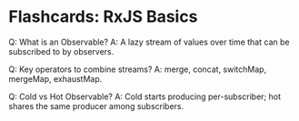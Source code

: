 # Flashcards: RxJS Basics

Q: What is an Observable?
A: A lazy stream of values over time that can be subscribed to by observers.

Q: Key operators to combine streams?
A: merge, concat, switchMap, mergeMap, exhaustMap.

Q: Cold vs Hot Observable?
A: Cold starts producing per-subscriber; hot shares the same producer among subscribers.
